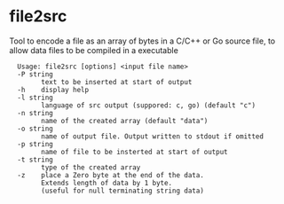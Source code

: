 # file2src 

Tool to encode a file as an array of bytes in a C/C++ or Go source file, to allow data files to be compiled in a executable

```
  Usage: file2src [options] <input file name> 
  -P string
        text to be inserted at start of output
  -h    display help
  -l string
        language of src output (suppored: c, go) (default "c")
  -n string
        name of the created array (default "data")
  -o string
        name of output file. Output written to stdout if omitted
  -p string
        name of file to be insterted at start of output
  -t string
        type of the created array
  -z    place a Zero byte at the end of the data.
        Extends length of data by 1 byte.
        (useful for null terminating string data)
```
